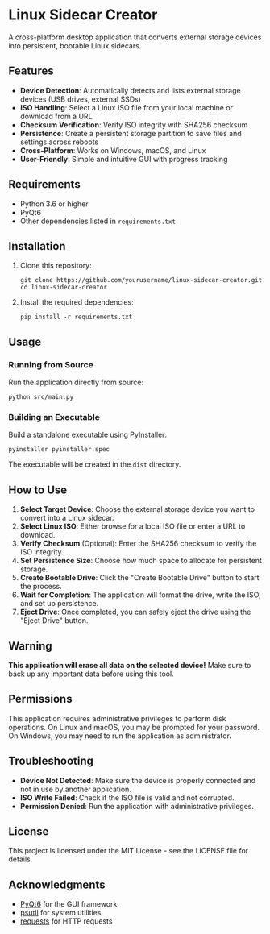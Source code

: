 # Linux Sidecar Creator

A cross-platform desktop application that converts external storage devices into persistent, bootable Linux sidecars.

## Features

- **Device Detection**: Automatically detects and lists external storage devices (USB drives, external SSDs)
- **ISO Handling**: Select a Linux ISO file from your local machine or download from a URL
- **Checksum Verification**: Verify ISO integrity with SHA256 checksum
- **Persistence**: Create a persistent storage partition to save files and settings across reboots
- **Cross-Platform**: Works on Windows, macOS, and Linux
- **User-Friendly**: Simple and intuitive GUI with progress tracking

## Requirements

- Python 3.6 or higher
- PyQt6
- Other dependencies listed in `requirements.txt`

## Installation

1. Clone this repository:
   ```
   git clone https://github.com/yourusername/linux-sidecar-creator.git
   cd linux-sidecar-creator
   ```

2. Install the required dependencies:
   ```
   pip install -r requirements.txt
   ```

## Usage

### Running from Source

Run the application directly from source:

```
python src/main.py
```

### Building an Executable

Build a standalone executable using PyInstaller:

```
pyinstaller pyinstaller.spec
```

The executable will be created in the `dist` directory.

## How to Use

1. **Select Target Device**: Choose the external storage device you want to convert into a Linux sidecar.
2. **Select Linux ISO**: Either browse for a local ISO file or enter a URL to download.
3. **Verify Checksum** (Optional): Enter the SHA256 checksum to verify the ISO integrity.
4. **Set Persistence Size**: Choose how much space to allocate for persistent storage.
5. **Create Bootable Drive**: Click the "Create Bootable Drive" button to start the process.
6. **Wait for Completion**: The application will format the drive, write the ISO, and set up persistence.
7. **Eject Drive**: Once completed, you can safely eject the drive using the "Eject Drive" button.

## Warning

**This application will erase all data on the selected device!** Make sure to back up any important data before using this tool.

## Permissions

This application requires administrative privileges to perform disk operations. On Linux and macOS, you may be prompted for your password. On Windows, you may need to run the application as administrator.

## Troubleshooting

- **Device Not Detected**: Make sure the device is properly connected and not in use by another application.
- **ISO Write Failed**: Check if the ISO file is valid and not corrupted.
- **Permission Denied**: Run the application with administrative privileges.

## License

This project is licensed under the MIT License - see the LICENSE file for details.

## Acknowledgments

- [PyQt6](https://www.riverbankcomputing.com/software/pyqt/) for the GUI framework
- [psutil](https://github.com/giampaolo/psutil) for system utilities
- [requests](https://requests.readthedocs.io/) for HTTP requests
